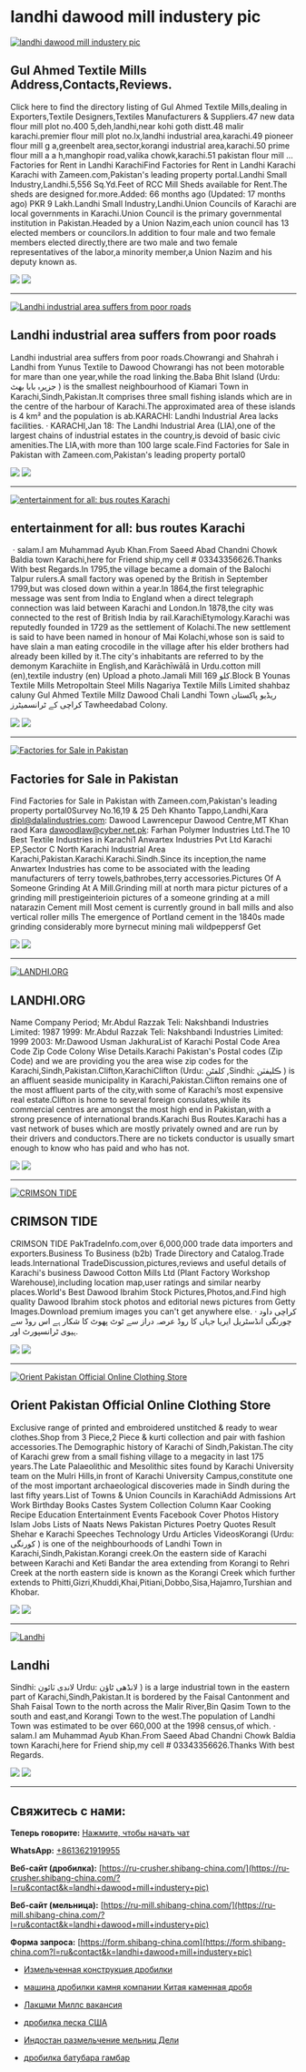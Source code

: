 # landhi dawood mill industery pic

<a href="https://swt.shibang-china.com/?l=ru&img&k=landhi+dawood+mill+industery+pic" target="_blank">![landhi dawood mill industery pic](http://static.shibang-china.com/all-800x300/991.jpg)</a>

## Gul Ahmed Textile Mills Address,Contacts,Reviews.
Click here to find the directory listing of Gul Ahmed Textile Mills,dealing in Exporters,Textile Designers,Textiles Manufacturers &amp; Suppliers.47 new data flour mill plot no.400 5,deh,landhi,near kohi goth distt.48 malir karachi.premier flour mill plot no.lx,landhi industrial area,karachi.49 pioneer flour mill g a,greenbelt area,sector,korangi industrial area,karachi.50 prime flour mill a a h,manghopir road,valika chowk,karachi.51 pakistan flour mill …Factories for Rent in Landhi KarachiFind Factories for Rent in Landhi Karachi Karachi with Zameen.com,Pakistan's leading property portal.Landhi Small Industry,Landhi.5,556 Sq.Yd.Feet of RCC Mill Sheds available for Rent.The sheds are designed for.more.Added: 66 months ago (Updated: 17 months ago) PKR 9 Lakh.Landhi Small Industry,Landhi.Union Councils of Karachi are local governments in Karachi.Union Council is the primary governmental institution in Pakistan.Headed by a Union Nazim,each union council has 13 elected members or councilors.In addition to four male and two female members elected directly,there are two male and two female representatives of the labor,a minority member,a Union Nazim and his deputy known as.


<a href="https://whatsapp.shibangsoft.com/WhatsApp.php" target="_blank" title="WhatsApp">![](http://static.shibang-china.com/icon/whatsapp.png)</a> <a href="https://swt.shibang-china.com/?l=ru&icon&k=landhi+dawood+mill+industery+pic" target="_blank">![](http://static.shibang-china.com/icon/chat-ru.png)</a>

---

<a href="https://swt.shibang-china.com/?l=ru&img&k=landhi+dawood+mill+industery+pic" target="_blank">![Landhi industrial area suffers from poor roads](http://static.shibang-china.com/all-800x300/851.jpg)</a>

## Landhi industrial area suffers from poor roads
Landhi industrial area suffers from poor roads.Chowrangi and Shahrah i Landhi from Yunus Textile to Dawood Chowrangi has not been motorable for mare than one year,while the road linking the.Baba Bhit Island (Urdu: جزیرہ بابا بھٹ ‎) is the smallest neighbourhood of Kiamari Town in Karachi,Sindh,Pakistan.It comprises three small fishing islands which are in the centre of the harbour of Karachi.The approximated area of these islands is 4 km&#178; and the population is ab.KARACHI: Landhi Industrial Area lacks facilities.&nbsp;&#0183;&#32;KARACHI,Jan 18: The Landhi Industrial Area (LIA),one of the largest chains of industrial estates in the country,is devoid of basic civic amenities.The LIA,with more than 100 large scale.Find Factories for Sale in Pakistan with Zameen.com,Pakistan's leading property portal0


<a href="https://whatsapp.shibangsoft.com/WhatsApp.php" target="_blank" title="WhatsApp">![](http://static.shibang-china.com/icon/whatsapp.png)</a> <a href="https://swt.shibang-china.com/?l=ru&icon&k=landhi+dawood+mill+industery+pic" target="_blank">![](http://static.shibang-china.com/icon/chat-ru.png)</a>

---

<a href="https://swt.shibang-china.com/?l=ru&img&k=landhi+dawood+mill+industery+pic" target="_blank">![entertainment for all: bus routes Karachi](http://static.shibang-china.com/all-800x300/143.jpg)</a>

## entertainment for all: bus routes Karachi
&nbsp;&#0183;&#32;salam.I am Muhammad Ayub Khan.From Saeed Abad Chandni Chowk Baldia town Karachi,here for Friend ship,my cell # 03343356626.Thanks With best Regards.In 1795,the village became a domain of the Balochi Talpur rulers.A small factory was opened by the British in September 1799,but was closed down within a year.In 1864,the first telegraphic message was sent from India to England when a direct telegraph connection was laid between Karachi and London.In 1878,the city was connected to the rest of British India by rail.KarachiEtymology.Karachi was reputedly founded in 1729 as the settlement of Kolachi.The new settlement is said to have been named in honour of Mai Kolachi,whose son is said to have slain a man eating crocodile in the village after his elder brothers had already been killed by it.The city's inhabitants are referred to by the demonym Karachiite in English,and Karāchīwālā in Urdu.cotton mill (en),textile industry (en) Upload a photo.Jamali Mill 169 کلو.Block B Younas Textile Mills Metropoltain Steel Mills Nagariya Textile Mills Limited shahbaz caluny Gul Ahmed Textile Millz Dawood Chali Landhi Town ریڈیو پاکستان کراچی کے ٹرانسمیٹرز Tawheedabad Colony.


<a href="https://whatsapp.shibangsoft.com/WhatsApp.php" target="_blank" title="WhatsApp">![](http://static.shibang-china.com/icon/whatsapp.png)</a> <a href="https://swt.shibang-china.com/?l=ru&icon&k=landhi+dawood+mill+industery+pic" target="_blank">![](http://static.shibang-china.com/icon/chat-ru.png)</a>

---

<a href="https://swt.shibang-china.com/?l=ru&img&k=landhi+dawood+mill+industery+pic" target="_blank">![Factories for Sale in Pakistan](http://static.shibang-china.com/all-800x300/275.jpg)</a>

## Factories for Sale in Pakistan
Find Factories for Sale in Pakistan with Zameen.com,Pakistan's leading property portal0Survey No.16,19 &amp; 25 Deh Khanto Tappo,Landhi,Kara dipl@dalalindustries.com: Dawood Lawrencepur Dawood Centre,MT Khan raod Kara dawoodlaw@cyber.net.pk: Farhan Polymer Industries Ltd.The 10 Best Textile Industries in Karachi1 Anwartex Industries Pvt Ltd Karachi EP,Sector C North Karachi Industrial Area Karachi,Pakistan.Karachi.Karachi.Sindh.Since its inception,the name Anwartex Industries has come to be associated with the leading manufacturers of terry towels,bathrobes,terry accessories.Pictures Of A Someone Grinding At A Mill.Grinding mill at north mara pictur pictures of a grinding mill prestigeinterioin pictures of a someone grinding at a mill natarazin Cement mill Most cement is currently ground in ball mills and also vertical roller mills The emergence of Portland cement in the 1840s made grinding considerably more byrnecut mining mali wildpeppersf Get


<a href="https://whatsapp.shibangsoft.com/WhatsApp.php" target="_blank" title="WhatsApp">![](http://static.shibang-china.com/icon/whatsapp.png)</a> <a href="https://swt.shibang-china.com/?l=ru&icon&k=landhi+dawood+mill+industery+pic" target="_blank">![](http://static.shibang-china.com/icon/chat-ru.png)</a>

---

<a href="https://swt.shibang-china.com/?l=ru&img&k=landhi+dawood+mill+industery+pic" target="_blank">![LANDHI.ORG](http://static.shibang-china.com/all-800x300/525.jpg)</a>

## LANDHI.ORG
Name Company Period; Mr.Abdul Razzak Teli: Nakshbandi Industries Limited: 1987 1999: Mr.Abdul Razzak Teli: Nakshbandi Industries Limited: 1999 2003: Mr.Dawood Usman JakhuraList of Karachi Postal Code Area Code Zip Code Colony Wise Details.Karachi Pakistan's Postal codes (Zip Code) and we are providing you the area wise zip codes for the Karachi,Sindh,Pakistan.Clifton,KarachiClifton (Urdu: کلفٹن ‎,Sindhi: ڪليفٽن ‎) is an affluent seaside municipality in Karachi,Pakistan.Clifton remains one of the most affluent parts of the city,with some of Karachi’s most expensive real estate.Clifton is home to several foreign consulates,while its commercial centres are amongst the most high end in Pakistan,with a strong presence of international brands.Karachi Bus Routes.Karachi has a vast network of buses which are mostly privately owned and are run by their drivers and conductors.There are no tickets conductor is usually smart enough to know who has paid and who has not.


<a href="https://whatsapp.shibangsoft.com/WhatsApp.php" target="_blank" title="WhatsApp">![](http://static.shibang-china.com/icon/whatsapp.png)</a> <a href="https://swt.shibang-china.com/?l=ru&icon&k=landhi+dawood+mill+industery+pic" target="_blank">![](http://static.shibang-china.com/icon/chat-ru.png)</a>

---

<a href="https://swt.shibang-china.com/?l=ru&img&k=landhi+dawood+mill+industery+pic" target="_blank">![CRIMSON TIDE](http://static.shibang-china.com/all-800x300/29.jpg)</a>

## CRIMSON TIDE
CRIMSON TIDE PakTradeInfo.com,over 6,000,000 trade data importers and exporters.Business To Business (b2b) Trade Directory and Catalog.Trade leads.International TradeDiscussion,pictures,reviews and useful details of Karachi's business Dawood Cotton Mills Ltd (Plant Factory Workshop Warehouse),including location map,user ratings and similar nearby places.World's Best Dawood Ibrahim Stock Pictures,Photos,and.Find high quality Dawood Ibrahim stock photos and editorial news pictures from Getty Images.Download premium images you can't get anywhere else.&nbsp;&#0183;&#32;کراچی داود چورنگی انڈسٹریل ایریا جہاں کا روڈ عرصہ دراز سے ٹوٹ پھوٹ کا شکار ہے اس روڈ سے ہیوی ٹرانسپورٹ اور.


<a href="https://whatsapp.shibangsoft.com/WhatsApp.php" target="_blank" title="WhatsApp">![](http://static.shibang-china.com/icon/whatsapp.png)</a> <a href="https://swt.shibang-china.com/?l=ru&icon&k=landhi+dawood+mill+industery+pic" target="_blank">![](http://static.shibang-china.com/icon/chat-ru.png)</a>

---

<a href="https://swt.shibang-china.com/?l=ru&img&k=landhi+dawood+mill+industery+pic" target="_blank">![Orient Pakistan Official Online Clothing Store](http://static.shibang-china.com/all-800x300/710.jpg)</a>

## Orient Pakistan Official Online Clothing Store
Exclusive range of printed and embroidered unstitched &amp; ready to wear clothes.Shop from 3 Piece,2 Piece &amp; kurti collection and pair with fashion accessories.The Demographic history of Karachi of Sindh,Pakistan.The city of Karachi grew from a small fishing village to a megacity in last 175 years.The Late Palaeolithic and Mesolithic sites found by Karachi University team on the Mulri Hills,in front of Karachi University Campus,constitute one of the most important archaeological discoveries made in Sindh during the last fifty years.List of Towns &amp; Union Councils in KarachiAdd Admissions Art Work Birthday Books Castes System Collection Column Kaar Cooking Recipe Education Entertainment Events Facebook Cover Photos History Islam Jobs Lists of Naats News Pakistan Pictures Poetry Quotes Result Shehar e Karachi Speeches Technology Urdu Articles VideosKorangi (Urdu: کورنگی ‎) is one of the neighbourhoods of Landhi Town in Karachi,Sindh,Pakistan.Korangi creek.On the eastern side of Karachi between Karachi and Keti Bandar the area extending from Korangi to Rehri Creek at the north eastern side is known as the Korangi Creek which further extends to Phitti,Gizri,Khuddi,Khai,Pitiani,Dobbo,Sisa,Hajamro,Turshian and Khobar.


<a href="https://whatsapp.shibangsoft.com/WhatsApp.php" target="_blank" title="WhatsApp">![](http://static.shibang-china.com/icon/whatsapp.png)</a> <a href="https://swt.shibang-china.com/?l=ru&icon&k=landhi+dawood+mill+industery+pic" target="_blank">![](http://static.shibang-china.com/icon/chat-ru.png)</a>

---

<a href="https://swt.shibang-china.com/?l=ru&img&k=landhi+dawood+mill+industery+pic" target="_blank">![Landhi](http://static.shibang-china.com/all-800x300/1285.jpg)</a>

## Landhi
Sindhi: لانڊی ٽائون Urdu: لانڈھی ٹاؤن ‎) is a large industrial town in the eastern part of Karachi,Sindh,Pakistan.It is bordered by the Faisal Cantonment and Shah Faisal Town to the north across the Malir River,Bin Qasim Town to the south and east,and Korangi Town to the west.The population of Landhi Town was estimated to be over 660,000 at the 1998 census,of which.&nbsp;&#0183;&#32;salam.I am Muhammad Ayub Khan.From Saeed Abad Chandni Chowk Baldia town Karachi,here for Friend ship,my cell # 03343356626.Thanks With best Regards.

<a href="https://whatsapp.shibangsoft.com/WhatsApp.php" target="_blank" title="WhatsApp">![](http://static.shibang-china.com/icon/whatsapp.png)</a> <a href="https://swt.shibang-china.com/?l=ru&icon&k=landhi+dawood+mill+industery+pic" target="_blank">![](http://static.shibang-china.com/icon/chat-ru.png)</a>

---
## Свяжитесь с нами:

**Теперь говорите:** [Нажмите, чтобы начать чат](https://swt.shibang-china.com?l=ru&contact&k=landhi+dawood+mill+industery+pic)

**WhatsApp:**  [+8613621919955](https://whatsapp.shibangsoft.com/WhatsApp.php)

**Веб-сайт (дробилка):** [https://ru-crusher.shibang-china.com/](https://ru-crusher.shibang-china.com/?l=ru&contact&k=landhi+dawood+mill+industery+pic)

**Веб-сайт (мельница):** [https://ru-mill.shibang-china.com/](https://ru-mill.shibang-china.com/?l=ru&contact&k=landhi+dawood+mill+industery+pic)

**Форма запроса:** [https://form.shibang-china.com](https://form.shibang-china.com?l=ru&contact&k=landhi+dawood+mill+industery+pic)

* [Измельченная конструкция дробилки](../134/%D0%98%D0%B7%D0%BC%D0%B5%D0%BB%D1%8C%D1%87%D0%B5%D0%BD%D0%BD%D0%B0%D1%8F%20%D0%BA%D0%BE%D0%BD%D1%81%D1%82%D1%80%D1%83%D0%BA%D1%86%D0%B8%D1%8F%20%D0%B4%D1%80%D0%BE%D0%B1%D0%B8%D0%BB%D0%BA%D0%B8.md)

* [машина дробилки камня компании Китая каменная дробя](../133/%D0%BC%D0%B0%D1%88%D0%B8%D0%BD%D0%B0%20%D0%B4%D1%80%D0%BE%D0%B1%D0%B8%D0%BB%D0%BA%D0%B8%20%D0%BA%D0%B0%D0%BC%D0%BD%D1%8F%20%D0%BA%D0%BE%D0%BC%D0%BF%D0%B0%D0%BD%D0%B8%D0%B8%20%D0%9A%D0%B8%D1%82%D0%B0%D1%8F%20%D0%BA%D0%B0%D0%BC%D0%B5%D0%BD%D0%BD%D0%B0%D1%8F%20%D0%B4%D1%80%D0%BE%D0%B1%D1%8F.md)

* [Лакшми Миллс вакансия](../132/%D0%9B%D0%B0%D0%BA%D1%88%D0%BC%D0%B8%20%D0%9C%D0%B8%D0%BB%D0%BB%D1%81%20%D0%B2%D0%B0%D0%BA%D0%B0%D0%BD%D1%81%D0%B8%D1%8F.md)

* [дробилка песка США](../131/%D0%B4%D1%80%D0%BE%D0%B1%D0%B8%D0%BB%D0%BA%D0%B0%20%D0%BF%D0%B5%D1%81%D0%BA%D0%B0%20%D0%A1%D0%A8%D0%90.md)

* [Индостан размельчение мельниц Дели](../135/%D0%98%D0%BD%D0%B4%D0%BE%D1%81%D1%82%D0%B0%D0%BD%20%D1%80%D0%B0%D0%B7%D0%BC%D0%B5%D0%BB%D1%8C%D1%87%D0%B5%D0%BD%D0%B8%D0%B5%20%D0%BC%D0%B5%D0%BB%D1%8C%D0%BD%D0%B8%D1%86%20%D0%94%D0%B5%D0%BB%D0%B8.md)

* [дробилка батубара гамбар](../132/%D0%B4%D1%80%D0%BE%D0%B1%D0%B8%D0%BB%D0%BA%D0%B0%20%D0%B1%D0%B0%D1%82%D1%83%D0%B1%D0%B0%D1%80%D0%B0%20%D0%B3%D0%B0%D0%BC%D0%B1%D0%B0%D1%80.md)